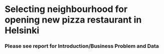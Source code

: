 # Selecting neighbourhood for opening new pizza restaurant in Helsinki

### Please see report for Introduction/Business Problem and Data

